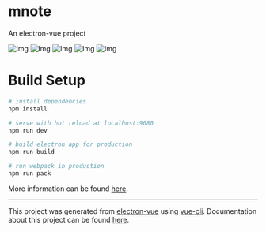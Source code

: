 # mnote

An electron-vue project

![Img](http://uploadgif.55.la/upload/temp/2017/05/05/00/9391262933.gif)
![Img](http://uploadgif.55.la/upload/temp/2017/05/05/00/1556244188.gif)
![Img](http://uploadgif.55.la/upload/temp/2017/05/05/00/2650557481.gif)
![Img](http://uploadgif.55.la/upload/temp/2017/05/05/00/7897516093.gif)
![Img](http://uploadgif.55.la/upload/temp/2017/05/05/00/2923371577.gif)


# Build Setup

``` bash
# install dependencies
npm install

# serve with hot reload at localhost:9080
npm run dev

# build electron app for production
npm run build

# run webpack in production
npm run pack
```


More information can be found [here](https://simulatedgreg.gitbooks.io/electron-vue/content/docs/npm_scripts.html).

---

This project was generated from [electron-vue](https://github.com/SimulatedGREG/electron-vue) using [vue-cli](https://github.com/vuejs/vue-cli). Documentation about this project can be found [here](https://simulatedgreg.gitbooks.io/electron-vue/content/index.html).
